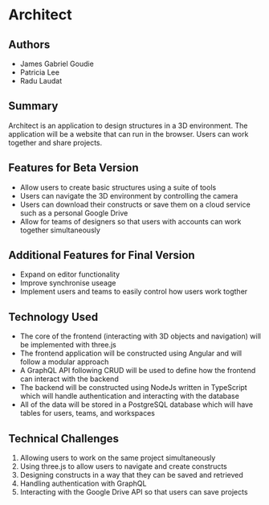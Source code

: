 # Architect

## Authors

- James Gabriel Goudie
- Patricia Lee
- Radu Laudat

## Summary

Architect is an application to design structures in a 3D environment.
The application will be a website that can run in the browser.
Users can work together and share projects.

## Features for Beta Version

- Allow users to create basic structures using a suite of tools
- Users can navigate the 3D environment by controlling the camera
- Users can download their constructs or save them on a cloud service such as a
    personal Google Drive
- Allow for teams of designers so that users with accounts can work together
    simultaneously

## Additional Features for Final Version

- Expand on editor functionality
- Improve synchronise useage
- Implement users and teams to easily control how users work togther

## Technology Used

- The core of the frontend (interacting with 3D objects and navigation) will
    be implemented with three.js
- The frontend application will be constructed using Angular and will follow a
    modular approach
- A GraphQL API following CRUD will be used to define how the frontend can
    interact with the backend
- The backend will be constructed using NodeJs written in TypeScript which will
    handle authentication and interacting with the database
- All of the data will be stored in a PostgreSQL database which will have
    tables for users, teams, and workspaces

## Technical Challenges

1. Allowing users to work on the same project simultaneously
2. Using three.js to allow users to navigate and create constructs
3. Designing constructs in a way that they can be saved and retrieved
4. Handling authentication with GraphQL
5. Interacting with the Google Drive API so that users can save projects

